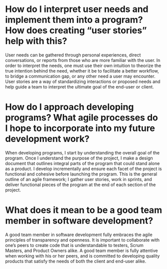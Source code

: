# How do I interpret user needs and implement them into a program? How does creating “user stories” help with this?
User needs can be gathered through personal experiences, direct conversations, or reports from those who are more familiar with the user. In order to interpret the needs, one must use their own intuition to theorize the true intention behind the need, whether it be to facilitate a better workflow, to bridge a communication gap, or any other need a user may encounter. User stories are a way of standardizing interactions or proposed needs and help guide a team to interpret the ultimate goal of the end-user or client.

# How do I approach developing programs? What agile processes do I hope to incorporate into my future development work?
When developing programs, I start by understanding the overall goal of the program. Once I understand the purpose of the project, I make a design document that outlines integral parts of the program that could stand alone as a product. I develop incrementally and ensure each facet of the project is functional and cohesive before launching the program. This is the general outline of an agile framework; I gather user stories, work in sprints, and deliver functional pieces of the program at the end of each section of the project.

# What does it mean to be a good team member in software development?
A good team member in software development fully embraces the agile principles of transparency and openness. It is important to collaborate with one’s peers to create code that is understandable to testers, Scrum Masters, and Product Owners alike. A good team member is fully attentive when working with his or her peers, and is committed to developing quality products that satisfy the needs of both the client and end-user alike.

